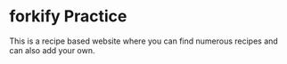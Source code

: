 # forkify Practice

This is a recipe based website where you can find numerous recipes and can also add your own.
